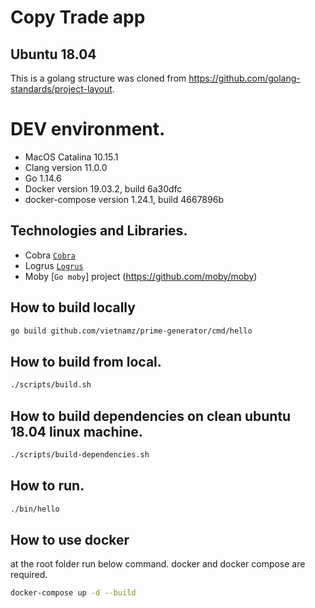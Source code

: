 # Copy Trade app

## Ubuntu 18.04 

This is a golang structure was cloned from https://github.com/golang-standards/project-layout. 

# DEV environment.
* MacOS Catalina 10.15.1
* Clang version 11.0.0
* Go 1.14.6
* Docker version 19.03.2, build 6a30dfc
* docker-compose version 1.24.1, build 4667896b


## Technologies and Libraries.

* Cobra [`Cobra`](https://github.com/spf13/cobra)
* Logrus [`Logrus`](https://github.com/sirupsen/logrus)
* Moby [`Go moby`] project (https://github.com/moby/moby)


## How to build locally
```bash
go build github.com/vietnamz/prime-generator/cmd/hello
```
## How to build from local.

```bash
./scripts/build.sh
```

## How to build dependencies on clean ubuntu 18.04 linux machine.

```bash
./scripts/build-dependencies.sh
```
## How to run.
```bash
./bin/hello
```

## How to use docker
at the root folder run below command. docker and docker compose are required.
```bash
docker-compose up -d --build
```
